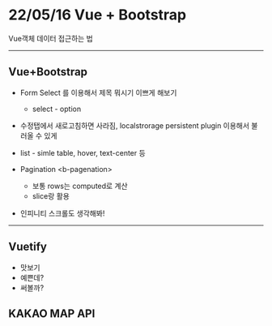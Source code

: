 # 22/05/16 Vue + Bootstrap

Vue객체 데이터 접근하는 법

---







## Vue+Bootstrap

- Form Select 를 이용해서 제목 뭐시기 이쁘게 해보기
  - select - option
- 수정탭에서 새로고침하면 사라짐, localstrorage persistent plugin 이용해서 불러올 수 있게

- list - simle table, hover, text-center 등
- Pagination \<b-pagenation>
  - 보통 rows는 computed로 계산
  - slice랑 활용
- 인피니티 스크롤도 생각해봐!

---

## Vuetify

- 맛보기
- 예쁜데?
-  써볼까?



## KAKAO MAP API
